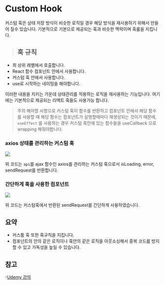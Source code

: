 # Custom Hook

커스텀 훅은 상태 저장 방식이 비슷한 로직일 경우 해당 방식을 재사용하기 위해서 만들어 질수 있습니다. 기본적으로 기본으로 제공되는 훅과 비슷한 맥락이며 훅룰을 지킵니다.

> ## 훅 규칙

- 최 상위 레벨에서 호출합니다.
- React 함수 컴포넌트 안에서 사용합니다.
- 커스텀 훅 안에서 사용합니다.
- use로 시작하는 네이밍을 해야합니다.

이러한 내용을 지키는 가운데 상태관리를 적용하는 로직을 재사용하는 기능입니다. 여기에는 기본적으로 제공되는 리액트 훅들도 사용가능 합니다.

> 주의 해야할 사항으로 커스텀 훅이 함수를 반환하고 컴포넌트 안에서 해당 함수를 사용할 때 해당 함수는 컴포넌트가 실행할때마다 재생성되는 것이기 때문에, `useEffect` 를 사용하는 경우 커스텀 훅안에 있는 함수들을 useCallback 으로 wrapping 해줘야합니다.

### axios 상태를 관리하는 커스텀 훅

![](https://images.velog.io/images/doodream/post/267f16b9-eb1b-4fba-b73a-4c0fa90b2082/image.png)

위 코드는 `api`를 ajax 함수인 axios를 관리하는 커스텀 훅으로서 isLoading, error, sendRequest를 반환합니다.

### 간단하게 훅을 사용한 컴포넌트

![](https://images.velog.io/images/doodream/post/9e8ffc13-54f2-49f1-8a44-eed502ac6815/image.png)

위 코드는 커스텀훅에서 반환된 sendRequest를 간단하게 사용하였습니다.

## 요약

- 커스툼 훅 또한 훅규칙을 지킵니다.
- 컴포넌트의 안의 같은 로직이나 훅안의 같은 로직을 아웃소싱해서 중복 코드를 방지 할 수 있고 가독성을 높일 수 있습니다.

## 참고

-[Udemy 강의](http://https://www.udemy.com/course/react-the-complete-guide-incl-redux/learn/lecture/25599684#content)
